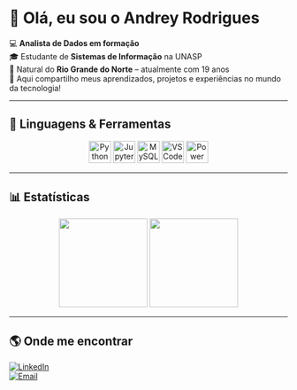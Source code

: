 # 👋 Olá, eu sou o Andrey Rodrigues  

💻 **Analista de Dados em formação**  
🎓 Estudante de **Sistemas de Informação** na UNASP  
📍 Natural do **Rio Grande do Norte** – atualmente com 19 anos  
🚀 Aqui compartilho meus aprendizados, projetos e experiências no mundo da tecnologia!  

---

## 🔧 Linguagens & Ferramentas  

<p align="center">
  <img alt="Python" height="40" src="https://cdn.jsdelivr.net/gh/devicons/devicon/icons/python/python-original.svg">
  <img alt="Jupyter" height="40" src="https://cdn.jsdelivr.net/gh/devicons/devicon/icons/jupyter/jupyter-original.svg">
  <img alt="MySQL" height="40" src="https://cdn.jsdelivr.net/gh/devicons/devicon/icons/mysql/mysql-original.svg">
  <img alt="VSCode" height="40" src="https://cdn.jsdelivr.net/gh/devicons/devicon/icons/vscode/vscode-original.svg">
  <img alt="Power BI" height="40" src="https://cdn.jsdelivr.net/gh/devicons/devicon/icons/powerbi/powerbi-original.svg">

</p>

---

## 📊 Estatísticas  

<p align="center">
  <img height="160em" src="https://github-readme-stats.vercel.app/api?username=andreyRSilva&show_icons=true&theme=radical&include_all_commits=true&count_private=true&locale=pt-br"/>
  <img height="160em" src="https://github-readme-stats.vercel.app/api/top-langs/?username=andreyRSilva&layout=compact&langs_count=7&theme=radical&locale=pt-br"/>
</p>  

---

## 🌎 Onde me encontrar  

[![LinkedIn](https://img.shields.io/badge/LinkedIn-0077B5?style=for-the-badge&logo=linkedin&logoColor=white)](https://www.linkedin.com/in/andrey-rodrigues-994329274)  
[![Email](https://img.shields.io/badge/Email-D14836?style=for-the-badge&logo=gmail&logoColor=white)](mailto:andreyrodrigues09112005@gmail.com)



